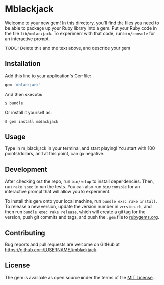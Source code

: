 # Mblackjack

Welcome to your new gem! In this directory, you'll find the files you need to be able to package up your Ruby library into a gem. Put your Ruby code in the file `lib/mblackjack`. To experiment with that code, run `bin/console` for an interactive prompt.

TODO: Delete this and the text above, and describe your gem

## Installation

Add this line to your application's Gemfile:

```ruby
gem 'mblackjack'
```

And then execute:

    $ bundle

Or install it yourself as:

    $ gem install mblackjack

## Usage

Type in m_blackjack in your terminal, and start playing!
You start with 100 points/dollars, and at this point, can go negative. 

## Development

After checking out the repo, run `bin/setup` to install dependencies. Then, run `rake spec` to run the tests. You can also run `bin/console` for an interactive prompt that will allow you to experiment.

To install this gem onto your local machine, run `bundle exec rake install`. To release a new version, update the version number in `version.rb`, and then run `bundle exec rake release`, which will create a git tag for the version, push git commits and tags, and push the `.gem` file to [rubygems.org](https://rubygems.org).

## Contributing

Bug reports and pull requests are welcome on GitHub at https://github.com/[USERNAME]/mblackjack.

## License

The gem is available as open source under the terms of the [MIT License](http://opensource.org/licenses/MIT).
